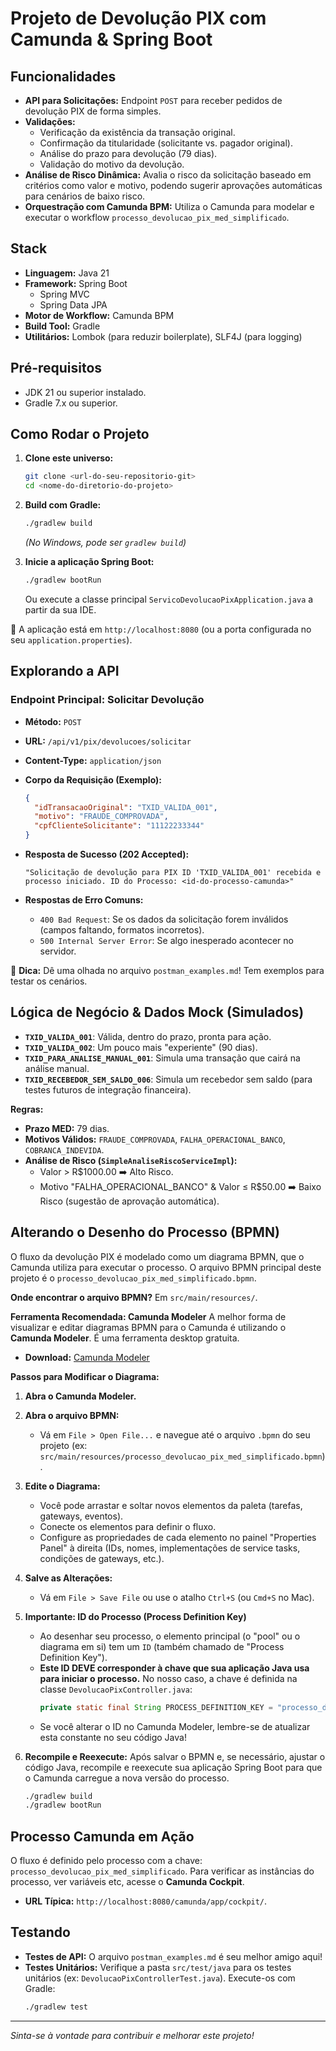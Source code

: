 # Projeto de Devolução PIX com Camunda & Spring Boot

## Funcionalidades

*   **API para Solicitações:** Endpoint `POST` para receber pedidos de devolução PIX de forma simples.
*   **Validações:**
    *   Verificação da existência da transação original.
    *   Confirmação da titularidade (solicitante vs. pagador original).
    *   Análise do prazo para devolução (79 dias).
    *   Validação do motivo da devolução.
*   **Análise de Risco Dinâmica:** Avalia o risco da solicitação baseado em critérios como valor e motivo, podendo sugerir aprovações automáticas para cenários de baixo risco.
*   **Orquestração com Camunda BPM:** Utiliza o Camunda para modelar e executar o workflow `processo_devolucao_pix_med_simplificado`.

## Stack

*   **Linguagem:** Java 21
*   **Framework:** Spring Boot
    *   Spring MVC
    *   Spring Data JPA
*   **Motor de Workflow:** Camunda BPM
*   **Build Tool:** Gradle
*   **Utilitários:** Lombok (para reduzir boilerplate), SLF4J (para logging)

## Pré-requisitos

*   JDK 21 ou superior instalado.
*   Gradle 7.x ou superior.

## Como Rodar o Projeto

1.  **Clone este universo:**
    ```bash
    git clone <url-do-seu-repositorio-git>
    cd <nome-do-diretorio-do-projeto>
    ```

2.  **Build com Gradle:**
    ```bash
    ./gradlew build
    ```
    *(No Windows, pode ser `gradlew build`)*

3.  **Inicie a aplicação Spring Boot:**
    ```bash
    ./gradlew bootRun
    ```
    Ou execute a classe principal `ServicoDevolucaoPixApplication.java` a partir da sua IDE.

🎉 A aplicação está em `http://localhost:8080` (ou a porta configurada no seu `application.properties`).

## Explorando a API

### Endpoint Principal: Solicitar Devolução

*   **Método:** `POST`
*   **URL:** `/api/v1/pix/devolucoes/solicitar`
*   **Content-Type:** `application/json`

*   **Corpo da Requisição (Exemplo):**
    ```json
    {
      "idTransacaoOriginal": "TXID_VALIDA_001",
      "motivo": "FRAUDE_COMPROVADA",
      "cpfClienteSolicitante": "11122233344"
    }
    ```

*   **Resposta de Sucesso (202 Accepted):**
    ```text
    "Solicitação de devolução para PIX ID 'TXID_VALIDA_001' recebida e processo iniciado. ID do Processo: <id-do-processo-camunda>"
    ```

*   **Respostas de Erro Comuns:**
    *   `400 Bad Request`: Se os dados da solicitação forem inválidos (campos faltando, formatos incorretos).
    *   `500 Internal Server Error`: Se algo inesperado acontecer no servidor.

🔑 **Dica:** Dê uma olhada no arquivo `postman_examples.md`! Tem exemplos para testar os cenários.

## Lógica de Negócio & Dados Mock (Simulados)

*   **`TXID_VALIDA_001`**: Válida, dentro do prazo, pronta para ação.
*   **`TXID_VALIDA_002`**: Um pouco mais "experiente" (90 dias).
*   **`TXID_PARA_ANALISE_MANUAL_001`**: Simula uma transação que cairá na análise manual.
*   **`TXID_RECEBEDOR_SEM_SALDO_006`**: Simula um recebedor sem saldo (para testes futuros de integração financeira).

**Regras:**
*   **Prazo MED:** 79 dias.
*   **Motivos Válidos:** `FRAUDE_COMPROVADA`, `FALHA_OPERACIONAL_BANCO`, `COBRANCA_INDEVIDA`.
*   **Análise de Risco (`SimpleAnaliseRiscoServiceImpl`):**
    *   Valor > R$1000.00 ➡️ Alto Risco.
    *   Motivo "FALHA\_OPERACIONAL\_BANCO" & Valor ≤ R$50.00 ➡️ Baixo Risco (sugestão de aprovação automática).

## Alterando o Desenho do Processo (BPMN)

O fluxo da devolução PIX é modelado como um diagrama BPMN, que o Camunda utiliza para executar o processo. O arquivo BPMN principal deste projeto é o `processo_devolucao_pix_med_simplificado.bpmn`.

**Onde encontrar o arquivo BPMN?**
Em `src/main/resources/`.

**Ferramenta Recomendada: Camunda Modeler**
A melhor forma de visualizar e editar diagramas BPMN para o Camunda é utilizando o **Camunda Modeler**. É uma ferramenta desktop gratuita.
*   **Download:** [Camunda Modeler](https://camunda.com/download/modeler/)

**Passos para Modificar o Diagrama:**

1.  **Abra o Camunda Modeler.**
2.  **Abra o arquivo BPMN:**
    *   Vá em `File > Open File...` e navegue até o arquivo `.bpmn` do seu projeto (ex: `src/main/resources/processo_devolucao_pix_med_simplificado.bpmn`).
3.  **Edite o Diagrama:**
    *   Você pode arrastar e soltar novos elementos da paleta (tarefas, gateways, eventos).
    *   Conecte os elementos para definir o fluxo.
    *   Configure as propriedades de cada elemento no painel "Properties Panel" à direita (IDs, nomes, implementações de service tasks, condições de gateways, etc.).
4.  **Salve as Alterações:**
    *   Vá em `File > Save File` ou use o atalho `Ctrl+S` (ou `Cmd+S` no Mac).
5.  **Importante: ID do Processo (Process Definition Key)**
    *   Ao desenhar seu processo, o elemento principal (o "pool" ou o diagrama em si) tem um `ID` (também chamado de "Process Definition Key").
    *   **Este ID DEVE corresponder à chave que sua aplicação Java usa para iniciar o processo.** No nosso caso, a chave é definida na classe `DevolucaoPixController.java`:
        ```java
        private static final String PROCESS_DEFINITION_KEY = "processo_devolucao_pix_med_simplificado";
        ```
    *   Se você alterar o ID no Camunda Modeler, lembre-se de atualizar esta constante no seu código Java!

6.  **Recompile e Reexecute:**
    Após salvar o BPMN e, se necessário, ajustar o código Java, recompile e reexecute sua aplicação Spring Boot para que o Camunda carregue a nova versão do processo.

    ```bash
    ./gradlew build
    ./gradlew bootRun
    ```
    
## Processo Camunda em Ação

O fluxo é definido pelo processo com a chave: `processo_devolucao_pix_med_simplificado`.
Para verificar as instâncias do processo, ver variáveis etc, acesse o **Camunda Cockpit**.
*   **URL Típica:** `http://localhost:8080/camunda/app/cockpit/`.

## Testando

*   **Testes de API:** O arquivo `postman_examples.md` é seu melhor amigo aqui!
*   **Testes Unitários:**
    Verifique a pasta `src/test/java` para os testes unitários (ex: `DevolucaoPixControllerTest.java`).
    Execute-os com Gradle:
    ```bash
    ./gradlew test
    ```

---

*Sinta-se à vontade para contribuir e melhorar este projeto!*